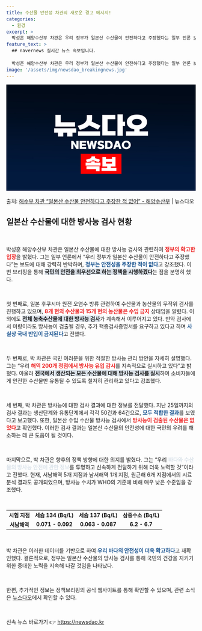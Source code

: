```yaml
---
title: 수산물 안전성 차관의 새로운 경고 메시지!
categories:
  - 환경
excerpt: >
  박성훈 해양수산부 차관은 우리 정부가 일본산 수산물이 안전하다고 주장했다는 일부 언론 보도에 대해 보도내용과…
feature_text: >
  ## navernews 실시간 뉴스 속보입니다.

  박성훈 해양수산부 차관은 우리 정부가 일본산 수산물이 안전하다고 주장했다는 일부 언론 보도에 대해 보도내용과…
image: '/assets/img/newsdao_breakingnews.jpg'
---
```


![뉴스다오 속보](/assets/img/newsdao_breakingnews.jpg)

<p>출처: <a href="https://newsdao.kr/2049" rel="dofollow">해수부 차관 “일본산 수산물 안전하다고 주장한 적 없어” - 해양수산부</a> | 뉴스다오</p>

<h2 data-ke-size="size26">일본산 수산물에 대한 방사능 검사 현황</h2>

<p data-ke-size="size16">&nbsp;</p>

박성훈 해양수산부 차관은 일본산 수산물에 대한 방사능 검사와 관련하여 <b><span style="color: #ee2323;">정부의 확고한 입장</span></b>을 밝혔다. 그는 일부 언론에서 “우리 정부가 일본산 수산물이 안전하다고 주장했다”는 보도에 대해 강력히 반박하며, <b><span style="color: #1a5490;">정부는 안전성을 주장한 적이 없다</span></b>고 강조했다. 이번 브리핑을 통해 <b><span style="background-color: #21538527;">국민의 안전을 최우선으로 하는 정책을 시행하겠다</span></b>는 점을 분명히 했다.

<p data-ke-size="size16">&nbsp;</p>

첫 번째로, 일본 후쿠시마 원전 오염수 방류 관련하여 수산물과 농산물의 무작위 검사를 진행하고 있으며, <b><span style="color: #ee2323;">8개 현의 수산물과 15개 현의 농산물은 수입 금지</span></b> 상태임을 알렸다. 이 외에도 <b><span style="background-color: #21538527;">전체 농축수산물에 대한 방사능 검사</span></b>가 계속해서 이루어지고 있다. 만약 검사에서 미량이라도 방사능이 검출될 경우, 추가 핵종검사증명서를 요구하고 있다고 하며 <b><span style="color: #1a5490;">사실상 국내 반입이 금지된다</span></b>고 전했다.

<p data-ke-size="size16">&nbsp;</p>

두 번째로, 박 차관은 국민 여러분을 위한 적절한 방사능 관리 방안을 자세히 설명했다. 그는 “우리 <b><span style="color: #ee2323;">해역 200개 정점에서 방사능 유입 감시</span></b>를 지속적으로 실시하고 있다”고 밝혔다. 아울러 <b><span style="background-color: #21538527;">전국에서 생산되는 모든 수산물에 대해 방사능 검사를 실시</span></b>하여 소비자들에게 안전한 수산물만 유통될 수 있도록 철저히 관리하고 있다고 강조했다.

<p data-ke-size="size16">&nbsp;</p>

세 번째, 박 차관은 방사능에 대한 검사 결과에 대한 정보를 전달했다. 지난 25일까지의 검사 결과는 생산단계와 유통단계에서 각각 50건과 64건으로, <b><span style="color: #1a5490;">모두 적합한 결과</span></b>를 보였다고 보고했다. 또한, 일본산 수입 수산물 방사능 검사에서 <b><span style="color: #ee2323;">방사능이 검출된 수산물은 없었다</span></b>고 확언했다. 이러한 검사 결과는 일본산 수산물의 안전성에 대한 국민의 우려를 해소하는 데 큰 도움이 될 것이다.

<p data-ke-size="size16">&nbsp;</p>

마지막으로, 박 차관은 향후의 정책 방향에 대한 의지를 밝혔다. 그는 “우리 <b><span style="color: #21538527;">바다와 수산물의 방사능 안전에 관한 정보</span></b>를 투명하고 신속하게 전달하기 위해 더욱 노력할 것”이라고 전했다. 현재, 서남해역 5개 지점과 남서해역 1개 지점, 원근해 6개 지점에서의 시료 분석 결과도 공개되었으며, 방사능 수치가 WHO의 기준에 비해 매우 낮은 수준임을 강조했다.

<p data-ke-size="size16">&nbsp;</p>

<table style="width: 100%; border-collapse: collapse;">
    <tr>
        <td style="text-align: center; height: 17px;"><b>시험 지점</b></td>
        <td style="text-align: center; height: 17px;"><b>세슘 134 (Bq/L)</b></td>
        <td style="text-align: center; height: 17px;"><b>세슘 137 (Bq/L)</b></td>
        <td style="text-align: center; height: 17px;"><b>삼중수소 (Bq/L)</b></td>
    </tr>
    <tr>
        <td style="text-align: center; height: 17px;"><b>서남해역</b></td>
        <td style="text-align: center; height: 17px;"><b>0.071 - 0.092</b></td>
        <td style="text-align: center; height: 17px;"><b>0.063 - 0.087</b></td>
        <td style="text-align: center; height: 17px;"><b>6.2 - 6.7</b></td>
    </tr>
</table>

<p data-ke-size="size16">&nbsp;</p>

박 차관은 이러한 데이터를 기반으로 하여 <b><span style="color: #1a5490;">우리 바다의 안전성이 더욱 확고하다</span></b>고 재확인했다. 결론적으로, 정부는 일본산 수산물의 방사능 검사를 통해 국민의 건강을 지키기 위한 중대한 노력을 지속해 나갈 것임을 나타났다.

<p data-ke-size="size16">&nbsp;</p>

한편, 추가적인 정보는 정책브리핑의 공식 웹사이트를 통해 확인할 수 있으며, 관련 소식은 [뉴스다오](https://newsdao.kr/2049)에서 확인할 수 있다. 

<p data-ke-size="size16">&nbsp;</p> 

신속 뉴스 바로가기 👉 <a href="https://newsdao.kr" rel="dofollow">https://newsdao.kr</a>


